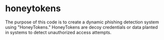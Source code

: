 # honeytokens
The purpose of this code is to create a dynamic phishing detection system using "HoneyTokens." HoneyTokens are decoy credentials or data planted in systems to detect unauthorized access attempts.
